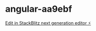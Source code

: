 # angular-aa9ebf

[Edit in StackBlitz next generation editor ⚡️](https://stackblitz.com/~/github.com/huichochitlan18/angular-aa9ebf)